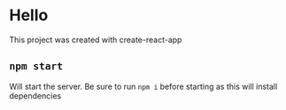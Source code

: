 # Hello

This project was created with create-react-app <br>

## `npm start`
Will start the server. Be sure to run `npm i` before starting as this will install dependencies
